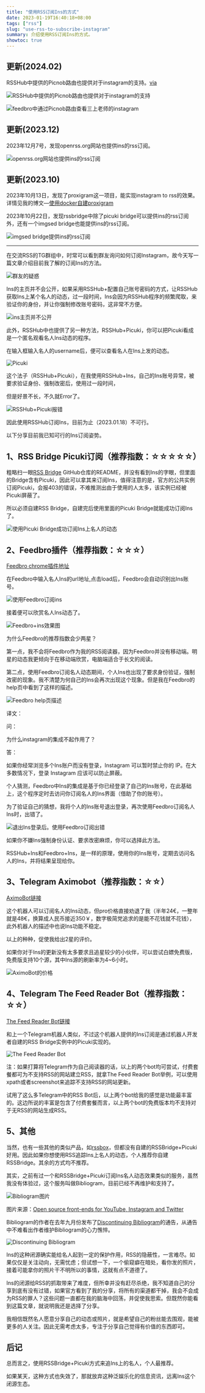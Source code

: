 ```yaml
---
title: "使用RSS订阅Ins的方式"
date: 2023-01-19T16:40:18+08:00
tags: ["rss"]
slug: "use-rss-to-subscribe-instagram"
summary: 介绍使用RSS订阅Ins的方式。
showtoc: true
---
```


## 更新(2024.02)

RSSHub中提供的Picnob路由也提供对于instagram的支持。[via](https://docs.rsshub.app/routes/social-media#instagram-user-profile-picnob)

![RSSHub中提供的Picnob路由也提供对于instagram的支持](https://cdn.sa.net/2024/02/27/7hruIfNO3n8RUka.webp)

![feedbro中通过Picnob路由查看三上老师的instagram](https://cdn.sa.net/2024/02/27/kYCmIMrsbUK4u3D.webp)

## 更新(2023.12)

2023年12月7号，发现openrss.org网站也提供ins的rss订阅。

![openrss.org网站也提供ins的rss订阅](https://vip2.loli.io/2023/12/07/FJt4L6NXl78BoT9.webp)

## 更新(2023.10)

2023年10月13日，发现了proxigram这一项目，能实现instagram to rss的效果。详情见我的博文—[使用docker自建proxigram](https://blog.gujiakai.top/2023/10/use-docker-compose-to-build-proxigram)

2023年10月22日，发现rssbridge中除了picuki bridge可以提供ins的rss订阅外，还有一个imgsed bridge也能提供ins的rss订阅。

![imgsed bridge提供ins的rss订阅](https://vip2.loli.io/2023/10/23/s7MJc2dyGCPbiat.webp)

---

在交流RSS的TG群组中，时常可以看到群友询问如何订阅Instagram，故今天写一篇文章介绍目前我了解的订阅Ins的方法。

![群友的疑惑](https://vip2.loli.io/2023/01/18/1meRb4o8FiLTSJf.webp)

Ins的主页并不会公开，如果采用RSSHub+配置自己账号密码的方式，让RSSHub获取Ins上某个名人的动态，过一段时间，Ins会因为RSSHub程序的频繁爬取，来验证你的身份，并让你强制修改账号密码，这非常不方便。

![ins主页并不公开](https://vip2.loli.io/2023/01/18/zaovHsDqYgcMC2F.webp)

此外，RSSHub中也提供了另一种方法，RSSHub+Picuki，你可以把Picuki看成是一个匿名观看名人Ins动态的程序。

在输入框输入名人的username后，便可以查看名人在Ins上发的动态。

![Picuki](https://vip2.loli.io/2023/01/18/k4TREtNXU6QmvpB.webp)

这个法子（RSSHub+Picuki），在我使用RSSHub+Ins，自己的Ins账号异常，被要求验证身份、强制改密后，使用过一段时间，

但是好景不长，不久就Error了。

![RSSHub+Picuki报错](https://vip2.loli.io/2023/01/18/FIVNDX2QMwjdf5z.webp)

因此使用RSSHub订阅Ins，目前为止（2023.01.18）不可行。

以下分享目前我已知可行的Ins订阅姿势。

## 1、RSS Bridge Picuki订阅（推荐指数：☆☆☆☆☆）

粗略扫一眼[RSS Bridge](https://github.com/RSS-Bridge/rss-bridge) GitHub仓库的README，并没有看到Ins的字眼，但里面的Bridge含有Picuki，因此可以拿其来订阅Ins，值得注意的是，官方的公共实例订阅Picuki，会报403的错误，不难推测出由于使用的人太多，该实例已经被Picuki屏蔽了。

所以必须自建RSS Bridge，自建完后使用里面的Picuki Bridge就能成功订阅Ins了。

![使用Picuki Bridge成功订阅Ins上名人的动态](https://vip2.loli.io/2023/01/18/utjJGRPANdO39pq.webp)

## 2、Feedbro插件（推荐指数：☆☆☆）

[Feedbro chrome插件地址](https://chrome.google.com/webstore/detail/feedbro/mefgmmbdailogpfhfblcnnjfmnpnmdfa/)


在Feedbro中输入名人Ins的url地址,点击load后，Feedbro会自动识别出Ins账号。

![使用Feedbro订阅ins](https://vip2.loli.io/2023/01/18/U3cl8VDdR4bP6MC.webp)

接着便可以欣赏名人Ins动态了。

![Feedbro+ins效果图](https://vip2.loli.io/2023/01/18/jN1cdvpa9mfMCkg.webp)

为什么Feedbro的推荐指数会少两星？

第一点，我不会将Feedbro作为我的RSS阅读器，因为Feedbro并没有移动端。明星的动态我更倾向于在移动端欣赏，电脑端适合于长文的阅读。

第二点，使用Feedbro订阅名人动态期间，个人Ins也出现了要求身份验证，强制改密的现象。我不清楚为何自己的Ins会再次出现这个现象。但是我在Feedbro的help页中看到了这样的描述。

![Feedbro help页描述](https://vip2.loli.io/2023/01/18/KxIFsw46gOz5Pl9.webp)

译文：

问：

为什么instagram的集成不起作用了？

答：

如果你经常浏览多个Ins账户而没有登录，Instagram 可以暂时禁止你的 IP。在大多数情况下，登录 Instagram 应该可以防止屏蔽。

个人猜测，Feedbro中Ins的集成是基于你已经登录了自己的Ins账号，在此基础上，这个程序定时去访问你订阅名人的Ins界面（借助了你的账号）。

为了验证自己的猜想，我将个人的Ins账号退出登录，再次使用Feedbro订阅名人Ins时，出错了。

![退出Ins登录后。使用Feedbro订阅出错](https://vip2.loli.io/2023/01/18/bywH2FLnYPmSxWz.webp)

如果你不嫌Ins强制身份认证、要求改密麻烦，你可以选择此方法。

RSSHub+Ins和Feedbro+Ins，是一样的原理，使用你的Ins账号，定期去访问名人的Ins，并将结果呈现给你。

## 3、Telegram Aximobot（推荐指数：☆☆）

[AximoBot链接](https://t.me/AximoBot)

这个机器人可以订阅名人的Ins动态，但pro价格直接劝退了我（半年24€，一整年就是48€，换算成人民币接近350￥，数字极简党追求的是能不花钱就不花钱），此外机器人的描述中也说Ins功能不稳定。

以上的种种，促使我给出2星的评价。

如果你对于Ins的更新没有太多要求且追星较少的小伙伴，可以尝试白嫖免费版，免费版支持10个源，其中Ins源的刷新率为4~6小时。

![AximoBot的价格](https://vip2.loli.io/2023/01/18/qcdtW3s4SU9ow7z.webp)

## 4、Telegram The Feed Reader Bot（推荐指数：☆☆）

[The Feed Reader Bot链接](https://t.me/TheFeedReaderBot)

和上一个Telegram机器人类似，不过这个机器人提供的Ins订阅是通过机器人开发者自建的RSS Bridge实例中的Picuki实现的。

![The Feed Reader Bot](https://vip2.loli.io/2023/01/18/GjSgp8RxsiHYAaV.webp)

注：如果打算将Telegram作为自己阅读器的话，以上的两个bot均可尝试，付费套餐都可为不支持RSS的网站建立RSS，就拿The Feed Reader Bot举例，可以使用xpath或者screenshot来追踪不支持RSS的网站更新。

试用了这么多Telegram中的RSS Bot后，以上两个bot给我的感觉是功能最丰富的。这边所说的丰富是包含了付费套餐而言，以上两个bot的免费版本均不支持对于无RSS的网站生成RSS。

## 5、其他

当然，也有一些其他的类似产品，如[rssbox](https://github.com/stefansundin/rssbox)，但都没有自建的RSSBridge+Picuki好用。因此如果你想使用RSS追踪Ins上名人的动态，个人推荐你自建RSSBridge。其余的方式均不推荐。

其实，之前有过一个和RSSBridge+Picuki订阅Ins名人动态效果类似的服务，虽然我没有体验过，这个服务叫做Bibliogram，目前已经不再维护和支持了。

![Bibliogram图片](https://vip2.loli.io/2023/01/18/TSO96Bczm2FGXQs.webp)

图片来源：[Open source front-ends for YouTube, Instagram and Twitter](https://youtu.be/2bgNA-jBMqQ?t=342)

Bibliogram的作者在去年九月份发布了[Discontinuing Bibliogram](https://cadence.moe/blog/2022-09-01-discontinuing-bibliogram)的通告，从通告中不难看出作者维护Bibliogram的心力憔悴。

![Discontinuing Bibliogram](https://vip2.loli.io/2023/01/18/FNeiKD8yzsfuw54.webp)

Ins的这种闭源确实能给名人起到一定的保护作用，RSS的隐蔽性，一言难尽。如果仅仅是关注动向，无需忧虑；但试想一下，一个偷窥癖在暗处，看你发的照片，接着可能拿你的照片干不明所以的事情，这就有点不道德了。

Ins的闭源给RSS的抓取带来了难度，但所幸并没有赶尽杀绝，我不知道自己的分享到底有没有过错，如果官方看到了我的分享，将所有的渠道都干掉，我会不会成为RSS的罪人？这些问题一直都在我的脑海中回荡，并促使我思索。但既然你能看到这篇文章，就说明我还是选择了分享。

我相信既然名人愿意分享自己的动态或照片，就是希望自己的粉丝能去围观，能被更多的人关注。因此无需考虑太多，专注于分享自己觉得有价值的东西即可。



## 后记

总而言之，使用RSSBridge+Picuki方式来追Ins上的名人，个人最推荐。

如果某天，这种方式也失效了，那就放弃这种泛娱乐化的信息资讯，远离Ins这个闭源生态。
